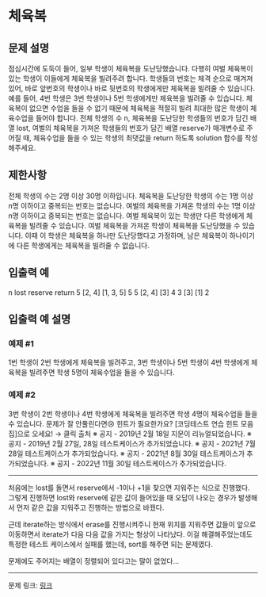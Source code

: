 # 체육복
## 문제 설명

점심시간에 도둑이 들어, 일부 학생이 체육복을 도난당했습니다. 다행히 여벌 체육복이 있는 학생이 이들에게 체육복을 빌려주려 합니다. 학생들의 번호는 체격 순으로 매겨져 있어, 바로 앞번호의 학생이나 바로 뒷번호의 학생에게만 체육복을 빌려줄 수 있습니다. 예를 들어, 4번 학생은 3번 학생이나 5번 학생에게만 체육복을 빌려줄 수 있습니다. 체육복이 없으면 수업을 들을 수 없기 때문에 체육복을 적절히 빌려 최대한 많은 학생이 체육수업을 들어야 합니다.
전체 학생의 수 n, 체육복을 도난당한 학생들의 번호가 담긴 배열 lost, 여벌의 체육복을 가져온 학생들의 번호가 담긴 배열 reserve가 매개변수로 주어질 때, 체육수업을 들을 수 있는 학생의 최댓값을 return 하도록 solution 함수를 작성해주세요.
## 제한사항
전체 학생의 수는 2명 이상 30명 이하입니다.
체육복을 도난당한 학생의 수는 1명 이상 n명 이하이고 중복되는 번호는 없습니다.
여벌의 체육복을 가져온 학생의 수는 1명 이상 n명 이하이고 중복되는 번호는 없습니다.
여벌 체육복이 있는 학생만 다른 학생에게 체육복을 빌려줄 수 있습니다.
여벌 체육복을 가져온 학생이 체육복을 도난당했을 수 있습니다. 이때 이 학생은 체육복을 하나만 도난당했다고 가정하며, 남은 체육복이 하나이기에 다른 학생에게는 체육복을 빌려줄 수 없습니다.
## 입출력 예
n	lost	reserve	return
5	[2, 4]	[1, 3, 5]	5
5	[2, 4]	[3]	4
3	[3]	[1]	2
## 입출력 예 설명
### 예제 #1
1번 학생이 2번 학생에게 체육복을 빌려주고, 3번 학생이나 5번 학생이 4번 학생에게 체육복을 빌려주면 학생 5명이 체육수업을 들을 수 있습니다.
### 예제 #2
3번 학생이 2번 학생이나 4번 학생에게 체육복을 빌려주면 학생 4명이 체육수업을 들을 수 있습니다.
문제가 잘 안풀린다면😢
힌트가 필요한가요? [코딩테스트 연습 힌트 모음집]으로 오세요! → 클릭
출처
※ 공지 - 2019년 2월 18일 지문이 리뉴얼되었습니다.
※ 공지 - 2019년 2월 27일, 28일 테스트케이스가 추가되었습니다.
※ 공지 - 2021년 7월 28일 테스트케이스가 추가되었습니다.
※ 공지 - 2021년 8월 30일 테스트케이스가 추가되었습니다.
※ 공지 - 2022년 11월 30일 테스트케이스가 추가되었습니다.

***

처음에는 lost를 돌면서 reserve에서 -1이나 +1을 찾으면 지워주는 식으로 진행했다. 그렇게 진행하면 lost와 reserve에 같은 값이 들어있을 때 오답이 나오는 경우가 발생해서 먼저 같은 값을 지워주고 진행하는 방법으로 바꿨다.

근데 iterate하는 방식에서 erase를 진행시켜주니 현재 위치를 지워주면 값들이 앞으로 이동하면서 iterate가 다음 다음 값을 가지는 형상이 나타났다. 이걸 해결해주었는데도 특정한 테스트 케이스에서 실패를 했는데, sort를 해주면 되는 문제였다.

문제에도 주어지는 배열이 정렬되어 있다고는 말이 없었다...

***
문제 링크: [링크](https://school.programmers.co.kr/learn/courses/30/lessons/42862)